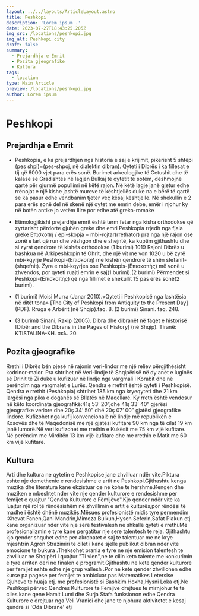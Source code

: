 ```yaml
---
layout: ../../layouts/ArticleLayout.astro
title: Peshkopi
description: 'Lorem ipsum .'
date: 2023-07-27T18:43:25.205Z
img_src: /locations/peshkopi.jpg
img_alt: Peshkopi city
draft: false
summary:
  - Prejardhja e Emrit
  - Pozita gjeografike
  - Kultura
tags:
  - location
type: Main Article
preview: /locations/peshkopi.jpg
author: Lorem ipsum
---
```


# Peshkopi

## Prejardhja e Emrit

- Peshkopia, e ka prejardhjen nga historia e saj e krijimit, pikerisht 5 shtëpi (pes shpi)=(pes-shpoj, në dialektin dibran). Qyteti i Dibrës i ka fillesat e tij që 6000 vjet para erës sonë. Burimet arkeologjike të Cetushit dhe të kalasë së Gradishtës në lagjen Bulkaj të qytetit të sotëm, dëshmojnë qartë për gjurmë popullimi në këtë rajon. Në këtë lagje janë gjetur edhe rrënojat e një kishe jashtë mureve të kështjellës duke na e bërë të qartë se ka pasur edhe vendbanim tjetër veç kësaj kështjelle. Në shekullin e 2 para erës sonë del në skenë një qytet me emrin debe, emër i njohur ky në botën antike jo vetëm Ilire por edhe atë greko-romake

- Etimologjikisht prejardhja emrit është term fetar nga kisha orthodokse që zyrtarisht përdorte gjuhën greke dhe emri Peshkopia rrjedh nga fjala greke Επισκοπή / epi-skopja = mbi-rojtar(rrethator) pra nga një rajon ose zonë e lart që run dhe vëzhgon dhe e shejntë, ka kuptim gjithashtu dhe si zyrat qendrore të kishës orthodokse.(1 burimi) 1019 Rajoni Dibrës u bashkua në Arkipeshkopin të Ohrit, dhe një vit me von 1020 u bë zyrë mbi-kqyrje Peshkopi-(Επισκοπή) me kishën qendrore të shën stefanit-(shqefnit). Zyra e mbi-kqyrjes ose Peshkopis-(Επισκοπής) më vonë u zhvendos, por qyteti ruajti emrin e saj(1 burimi).(2 burimi) Përmendet si Peshkopi-(Επισκοπής) që nga fillimet e shekullit 15 pas erës sonë(2 burimi).

- (1 burimi) Moisi Murra (Janar 2010).«Qyteti i Peshkopisë nga lashtësia në ditët tona» [The City of Peshkopi from Antiquity to the Present Day] (PDF). Rruga e Arbërit (në Shqip).faq. 8.
  (2 burimi) Sinani. faq. 248.
- (3 burimi) Sinani, Rakip (2005). Dibra dhe dibranët në faqet e historisë [Dibër and the Dibrans in the Pages of History] (në Shqip). Tiranë: KTISTALINA-KH. σελ. 20.

## Pozita gjeografike

Rrethi i Dibrës bën pjesë në rajonin veri-lindor me një reliev përgjithësisht kodrinor-malor. Pra shtrihet në Veri-lindje të Shqipërisë në dy anët e luginës së Drinit të Zi duke u kufizuar në lindje nga vargmali i Korabit dhe në perëndim nga vargmalet e Lurës. Qendra e rrethit është qyteti i Peshkopisë. Qendra e rrethit (Peshkopia) shtrihet 185 km nga kryeqyteti dhe 21 km largësi nga pika e doganës së Bllatës në Maqellarë. Ky rreth është vendosur në këto koordinata gjeografikë:41ş 53’ 20”,dhe 41ş 33’ 40” gjerësi gjeografike veriore dhe 20ş 34’ 50” dhë 20ş 07’ 00” gjatësi gjeografike lindore. Kufizohet nga kufij konvencionalë në lindje më republikën e Kosovës dhe të Maqedonisë me një gjatësi kufitare 90 km nga të cilat 19 km janë lumorë.Në veri kufizohet me rrethin e Kukësit me 75 km vijë kufitare. Në perëndim me Mirditën 13 km vijë kufitare dhe me rrethin e Matit me 60 km vijë kufitare.

## Kultura

Arti dhe kultura ne qytetin e Peshkopise jane zhvilluar ndër vite.Piktura eshte nje domethenie e rendesishme e artit ne Peshkopi.Gjithashtu kenga muzika dhe literatura kane ekzistuar qe ne kohe te hershme.Kengen dhe muziken e mbeshtet nder vite nje qender kulturore e rendesishme per femijet e quajtur "Qendra Kulturore e Fëmijëve".Kjo qender ndër vite ka luajtur një rol të rëndësishëm në zhvillimin e artit e kulturës,por rëndësi të madhe i është dhënë muzikës.Mësues profesionistë midis tyre permendim :Xhevat Fanen,Qani Mandrin,Mimoza Bulkun,Hysen Seferin,Safat Plakun etj. kane organizuar nder vite nje sërë festivalesh ne shkallë qyteti e rrethi.Me profesionalizmin e tyre kane pergatitur nje sere talentesh te reja. Gjithashtu kjo qender shquhet edhe per akrobatet e saj te talentuar me ne krye mjeshtrin Agron Strazimiri te cilet i kane sjelle publikut dibran nder vite emocione te bukura .Theksohet prania e tyre ne nje emision talentesh te zhvilluar ne Shqipëri i quajtur "Ti vlen",ne te cilin keto talente me konkurimin e tyre arriten deri ne finalen e programit.Gjithashtu ne kete qender kulturore per femijet eshte edhe nje grup vallesh .Por ne kete qender zhvillohen edhe kurse pa pagese per femijet te ambiciuar pas Matematikes Letersise Gjuheve te huaja etj. me profesionistë si Bashkim Hoxha,Hysni Loka etj.Ne Peshkopi përvec Qendres Kulturore te Femijve drejtues te mirnjohur te te ciles kane qene Hamit Lumi dhe Surja Stafa funksionon edhe Qendra Kulturore e drejtuar nga Veli Vranici dhe jane te njohura aktivitetet e kesaj qendre si 'Oda Dibrane' etj
